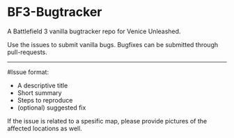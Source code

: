 # BF3-Bugtracker
A Battlefield 3 vanilla bugtracker repo for Venice Unleashed. 

Use the issues to submit vanilla bugs.
Bugfixes can be submitted through pull-requests.
___

#Issue format:
- A descriptive title
- Short summary
- Steps to reproduce
- (optional) suggested fix

If the issue is related to a spesific map, please provide pictures of the affected locations as well.
